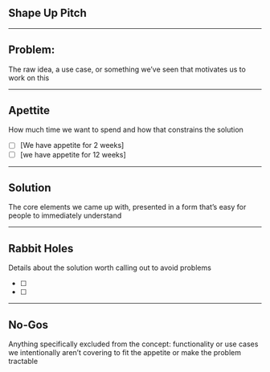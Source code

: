## Shape Up Pitch
---
## Problem: 

The raw idea, a use case, or something we’ve seen that motivates us to work on this

---

## Apettite

How much time we want to spend and how that constrains the solution

* [ ] [We have appetite for 2 weeks]
* [ ] [we have appetite for 12 weeks]

--- 

## Solution

The core elements we came up with, presented in a form that’s easy for people to immediately understand

---

## Rabbit Holes

Details about the solution worth calling out to avoid problems

* [ ] 
* [ ] 

---

## No-Gos

Anything specifically excluded from the concept: functionality or use cases we intentionally aren’t covering to fit the appetite or make the problem tractable



